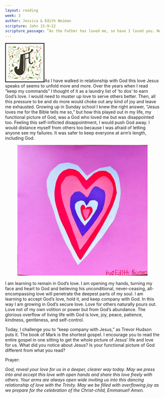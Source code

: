 ```yaml
---
layout: reading
week: 3
author: Jessica & Edith Neiman
scripture: John 15:9—12
scripture_passage: “As the Father has loved me, so have I loved you. Now remain in my love. If you keep my commands, you will remain in my love, just as I have kept my Father’s commands and remain in his love. I have told you this so that my joy may be in you and that your joy may be complete. My command is this&#58; Love each other as I have loved you.”
---
```


<p><img class="drop-cap" src="/src/img/drop-cap-a.svg"><span>A</span>s I have walked in relationship with God this love Jesus speaks of seems to unfold more and more. Over the years when I read “keep my commands” I thought of it as a laundry list of ‘to dos’ to earn God’s love. I would need to muster up love to serve others better. Then, all this pressure to be and do more would choke out any kind of joy and leave me exhausted. Growing up in Sunday school I knew the right answer, “Jesus loves me for the Bible tells me so,” but how this played out in my life, my functional picture of God, was a God who loved me but was disappointed too. Feeling this self-inflicted disappointment, I would push God away. I would distance myself from others too because I was afraid of letting anyone see my failures. It was safer to keep everyone at arm’s length, including God.</p>

<figure>
	<img src="/src/img/dec-17.jpg">
</figure>

I am learning to remain in God’s love. I am opening my hands, turning my face and heart to God and believing his unconditional, never-ceasing, all-encompassing love will penetrate the deepest parts of my soul. I am learning to accept God’s love, hold it, and keep company with God. In this way I am growing in God’s secure love. Love for others naturally pours out. Love not of my own volition or power but from God’s abundance. The glorious overflow of living life with God is love, joy, peace, patience, kindness, gentleness, and self-control.

Today, I challenge you to “keep company with Jesus,” as Trevor Hudson puts it. The book of Mark is the shortest gospel. I encourage you to read the entire gospel in one sitting to get the whole picture of Jesus’ life and love for us. What did you notice about Jesus? Is your functional picture of God different from what you read?

Prayer:

<i>God, reveal your love for us in a deeper, clearer way today. May we press into and accept this love with open hands and share this love freely with others. Your arms are always open wide inviting us into this dancing relationship of love with the Trinity. May we be filled with overflowing joy as we prepare for the celebration of the Christ-child, Emmanuel! Amen.</i>


